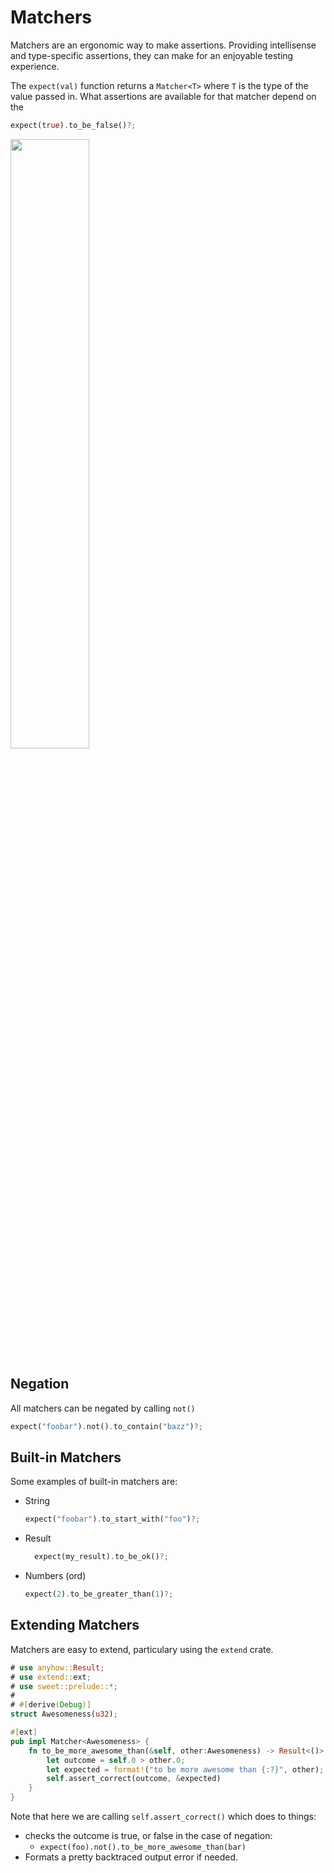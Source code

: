 # Matchers


Matchers are an ergonomic way to make assertions. Providing intellisense and type-specific assertions, they can make for an enjoyable testing experience.

The `expect(val)` function returns a `Matcher<T>` where `T` is the type of the value passed in. What assertions are available for that matcher depend on the 

```rs
expect(true).to_be_false()?;
```
<img src="images/failure.png" width=50%>

## Negation

All matchers can be negated by calling `not()`

```rs
expect("foobar").not().to_contain("bazz")?;
```

## Built-in Matchers

Some examples of built-in matchers are:

- String
	```rs
	expect("foobar").to_start_with("foo")?;
	```
- Result
  ```rs
	expect(my_result).to_be_ok()?;
	```
- Numbers (ord)
	```rs
	expect(2).to_be_greater_than(1)?;
	```


## Extending Matchers

Matchers are easy to extend, particulary using the `extend` crate.

```rust
# use anyhow::Result;
# use extend::ext;
# use sweet::prelude::*;
# 
# #[derive(Debug)]
struct Awesomeness(u32);

#[ext]
pub impl Matcher<Awesomeness> {
	fn to_be_more_awesome_than(&self, other:Awesomeness) -> Result<()> {
		let outcome = self.0 > other.0;
		let expected = format!("to be more awesome than {:?}", other);
		self.assert_correct(outcome, &expected)
	}
}
```

Note that here we are calling `self.assert_correct()` which does to things:
- checks the outcome is true, or false in the case of negation:
	- `expect(foo).not().to_be_more_awesome_than(bar)`
- Formats a pretty backtraced output error if needed.
